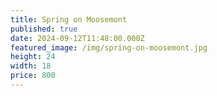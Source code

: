```yaml
---
title: Spring on Moosemont
published: true
date: 2024-09-12T11:48:00.000Z
featured_image: /img/spring-on-moosemont.jpg
height: 24
width: 18
price: 800
---
```

